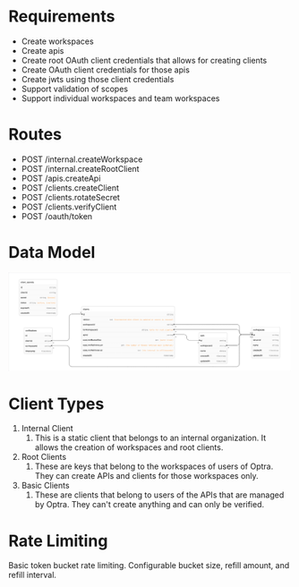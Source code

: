 <!--- Eraser file: https://app.eraser.io/workspace/iM0oefDcpBUj4W1UKNPV --->

# Requirements

- Create workspaces
- Create apis
- Create root OAuth client credentials that allows for creating clients
- Create OAuth client credentials for those apis
- Create jwts using those client credentials
- Support validation of scopes
- Support individual workspaces and team workspaces

# Routes

- POST /internal.createWorkspace
- POST /internal.createRootClient
- POST /apis.createApi
- POST /clients.createClient
- POST /clients.rotateSecret
- POST /clients.verifyClient
- POST /oauth/token

# Data Model

![ER Diagram](./diagrams/er-digram.png)

# Client Types

1. Internal Client
   1. This is a static client that belongs to an internal organization. It allows the creation of workspaces and root clients.
2. Root Clients
   1. These are keys that belong to the workspaces of users of Optra. They can create APIs and clients for those workspaces only.
3. Basic Clients
   1. These are clients that belong to users of the APIs that are managed by Optra. They can't create anything and can only be verified.

# Rate Limiting

Basic token bucket rate limiting. Configurable bucket size, refill amount, and refill interval.

